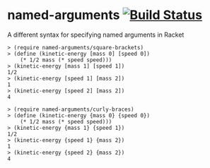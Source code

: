 named-arguments [![Build Status](https://travis-ci.org/AlexKnauth/named-arguments.png?branch=master)](https://travis-ci.org/AlexKnauth/named-arguments)
===
A different syntax for specifying named arguments in Racket

```racket
> (require named-arguments/square-brackets)
> (define (kinetic-energy [mass 0] [speed 0])
    (* 1/2 mass (* speed speed)))
> (kinetic-energy [mass 1] [speed 1])
1/2
> (kinetic-energy [speed 1] [mass 2])
1
> (kinetic-energy [speed 2] [mass 2])
4
```

```racket
> (require named-arguments/curly-braces)
> (define (kinetic-energy {mass 0} {speed 0})
    (* 1/2 mass (* speed speed)))
> (kinetic-energy {mass 1} {speed 1})
1/2
> (kinetic-energy {speed 1} {mass 2})
1
> (kinetic-energy {speed 2} {mass 2})
4
```

